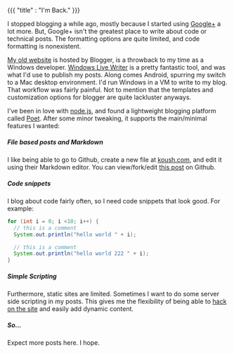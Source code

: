 {{{
  "title" : "I'm Back."
}}}

I stopped blogging a while ago, mostly because I started using [Google+](https://plus.google.com/103583939320326217147/posts) a lot more.
But, Google+ isn't the greatest place to write about code or technical posts. The formatting options are quite limited, and code formatting is nonexistent.

[My old website](http://www.koushikdutta.com) is hosted by Blogger, is a throwback to my time as a Windows developer.
[Windows Live Writer](http://www.live-writer.net/windows-live-writer-download/) is a pretty fantastic tool, and was what I'd use to publish my posts.
Along comes Android, spurring my switch to a Mac desktop environment. I'd run Windows in a VM to write to my blog. That workflow was fairly painful.
Not to mention that the templates and customization options for blogger are quite lackluster anyways.

I've been in love with [node.js](http://nodejs.org/), and found a lightweight blogging platform called [Poet](http://jsantell.github.io/poet/).
After some minor tweaking, it supports the main/minimal features I wanted:

##### File based posts and Markdown
I like being able to go to Github, create a new file at [koush.com](https://github.com/koush/koush.com), and edit it using their Markdown editor.
You can view/fork/edit [this post](https://github.com/koush/koush.com/blob/master/_posts/first.md) on Github.

##### Code snippets
I blog about code fairly often, so I need code snippets that look good. For example:

```java
for (int i = 0; i <10; i++) {
  // this is a comment
  System.out.println("hello world " + i);

  // this is a comment
  System.out.println("hello world 222 " + i);
}
```

##### Simple Scripting
Furthermore, static sites are limited. Sometimes I want to do some server side scripting in my posts.
This gives me the flexibility of being able to [hack on the site](https://github.com/koush/koush.com/blob/master/app.js)
and easily add dynamic content.

##### So...
Expect more posts here. I hope.

